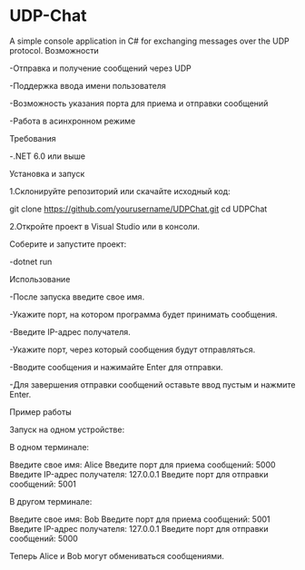 # UDP-Chat
A simple console application in C# for exchanging messages over the UDP protocol.
Возможности

-Отправка и получение сообщений через UDP

-Поддержка ввода имени пользователя

-Возможность указания порта для приема и отправки сообщений

-Работа в асинхронном режиме

Требования

-.NET 6.0 или выше

Установка и запуск

1.Склонируйте репозиторий или скачайте исходный код:

git clone https://github.com/yourusername/UDPChat.git
cd UDPChat

2.Откройте проект в Visual Studio или в консоли.

Соберите и запустите проект:

-dotnet run

Использование

-После запуска введите свое имя.

-Укажите порт, на котором программа будет принимать сообщения.

-Введите IP-адрес получателя.

-Укажите порт, через который сообщения будут отправляться.

-Вводите сообщения и нажимайте Enter для отправки.

-Для завершения отправки сообщений оставьте ввод пустым и нажмите Enter.

Пример работы

Запуск на одном устройстве:

В одном терминале:

Введите свое имя: Alice
Введите порт для приема сообщений: 5000
Введите IP-адрес получателя: 127.0.0.1
Введите порт для отправки сообщений: 5001

В другом терминале:

Введите свое имя: Bob
Введите порт для приема сообщений: 5001
Введите IP-адрес получателя: 127.0.0.1
Введите порт для отправки сообщений: 5000

Теперь Alice и Bob могут обмениваться сообщениями.






